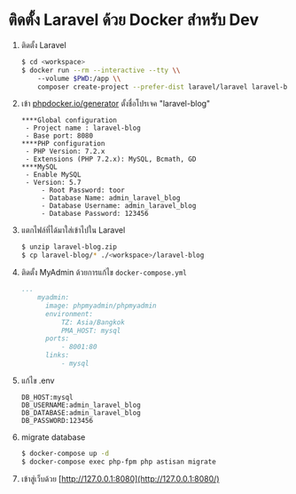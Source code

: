 # ติดตั้ง Laravel ด้วย Docker สำหรับ Dev

1. ติดตั้ง Laravel
    ```sh
    $ cd <workspace>
    $ docker run --rm --interactive --tty \\
        --volume $PWD:/app \\
        composer create-project --prefer-dist laravel/laravel laravel-blog
    ```
1. เข้า [phpdocker.io/generator](https://phpdocker.io/generator) ตั้งชื่อโปรเจค "laravel-blog"
    ```
    ****Global configuration
     - Project name : laravel-blog
     - Base port: 8080
    ****PHP configuration
     - PHP Version: 7.2.x
     - Extensions (PHP 7.2.x): MySQL, Bcmath, GD
    ****MySQL
     - Enable MySQL
     - Version: 5.7
         - Root Password: toor
         - Database Name: admin_laravel_blog
         - Database Username: admin_laravel_blog
         - Database Password: 123456
    ```
1. แตกไฟล์ที่ได้มาใส่เข้าไปใน Laravel
    ```sh
    $ unzip laravel-blog.zip
    $ cp laravel-blog/* ./<workspace>/laravel-blog
    ```
1. ติดตั้ง MyAdmin ด้วยการแก้ไข  `docker-compose.yml`
    ```yml
    ...
        myadmin:
          image: phpmyadmin/phpmyadmin
          environment:
              TZ: Asia/Bangkok
              PMA_HOST: mysql
          ports:
              - 8001:80
          links: 
              - mysql
    ```
1. แก้ไข .env 
    ```env
    DB_HOST:mysql
    DB_USERNAME:admin_laravel_blog
    DB_DATABASE:admin_laravel_blog
    DB_PASSWORD:123456
    ```
1. migrate database
    ```sh
    $ docker-compose up -d 
    $ docker-compose exec php-fpm php astisan migrate
    ```
1. เข้าสู่เว็บด้วย [http://127.0.0.1:8080](http://127.0.0.1:8080/)
